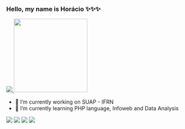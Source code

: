 ### Hello, my name is Horácio ✨✨✨
<div>
  <a href="https://github.com/HRCIUS">
  <img src="https://github-readme-stats.vercel.app/api?username=Hrcius&show_icons=true&theme=nightowl&include_all_commits=true&count_private=true"/ style="align-items:center;">
  <img height="195em" src="https://github-readme-stats.vercel.app/api/top-langs/?username=Hrcius&layout=compact&langs_count=7&theme=nightowl"/>
  </a>
</div>
  
- 🔭 I’m currently working on SUAP - IFRN
- 🌱 I’m currently learning PHP language, Infoweb and Data Analysis

<div> 
  <a href="https://instagram.com/h_barretu" target="_blank"><img src="https://img.shields.io/badge/-Instagram-%23E4405F?style=for-the-badge&logo=instagram&logoColor=white" target="_blank"></a>
 <a href="https://discord.com/channels/H_Barreto" target="_blank"><img src="https://img.shields.io/badge/Discord-7289DA?style=for-the-badge&logo=discord&logoColor=white" target="_blank"></a> 
  <a href = "mailto:contatorafaballerini@gmail.com"><img src="https://img.shields.io/badge/-Gmail-%23333?style=for-the-badge&logo=gmail&logoColor=white" target="_blank"></a>
  <a href="https://www.linkedin.com/in/hor%C3%A1cio-barreto-456a13235/" target="_blank"><img src="https://img.shields.io/badge/-LinkedIn-%230077B5?style=for-the-badge&logo=linkedin&logoColor=white" target="_blank"></a> 
